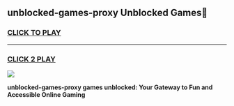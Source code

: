 
## unblocked-games-proxy Unblocked Games👋
<h3>
<a href="https://news.freeplayer.one?title=unblocked-games-proxy&ref=16F">CLICK TO PLAY</a></h3>
<hr>

<h3>
<a href="https://news.freeplayer.one?title=unblocked-games-proxy&ref=16F">CLICK 2 PLAY</a>
  
</h3>

<a href="https://news.freeplayer.one?title=unblocked-games-proxy&ref=16F/"><img src="https://clearcache.store/games.png"></a>


**unblocked-games-proxy games unblocked: Your Gateway to Fun and Accessible Online Gaming**
